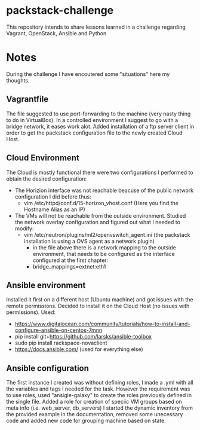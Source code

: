# packstack-challenge
This repository intends to share lessons learned in a challenge regarding Vagrant, OpenStack, Ansible and Python

# Notes
During the challenge I have encoutered some "situations" here my thoughts.

## Vagrantfile
The file suggested to use port-forwarding to the machine (very nasty thing to do in VirtualBox).
In a controlled environment I suggest to go with a bridge network, it eases work alot.
Added installation of a ftp server client in order to get the packstack configuration file to the newly created Cloud Host.

## Cloud Environment
The Cloud is mostly functional there were two configurations I performed to obtain the desired configuration:
 - The Horizion interface was not reachable beacuse of the public network configuration I did before thus:
   + vim /etc/httpd/conf.d/15-horizon_vhost.conf (Here you find the Hostname Alias as an IP)
 - The VMs will not be reachable from the outside environment. Studied the network overlay configuration and figured out what I needed to modify:
   + vim /etc/neutron/plugins/ml2/openvswitch_agent.ini (the packstack installation is using a OVS agent as a network plugin)
     + in the file above there is a network mapping to the outside environment, that needs to be configured as the interface configured at the first chapter:
     - bridge_mappings=extnet:eth1

## Ansible environment
Installed it first on a different host (Ubuntu machine) and got issues with the remote permissions.
Decided to install it on the Cloud Host (no issues with permissions). 
Used:
  - https://www.digitalocean.com/community/tutorials/how-to-install-and-configure-ansible-on-centos-7mnn
  - pip install git+https://github.com/larsks/ansible-toolbox
  - sudo pip install rackspace-novaclient
  - https://docs.ansible.com/ (used for everything else)

## Ansible configuration
The first instance I created was without defining roles, I made a .yml with all the variables and tags I needed for the task.
However the requirement was to use roles, used "ansigle-galaxy" to create the roles previously defined in the single file.
Added a role for creation of speciic VM groups based on meta info (i.e. web_server, db_servers)
I started the dynamic inventory from the provided example in the documentation, removed some unecessary code and added new code for grouping machine based on state.
